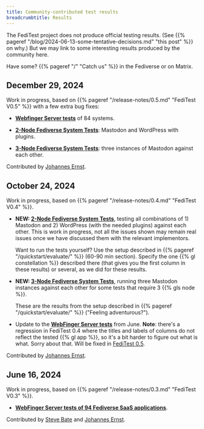 ```yaml
---
title: Community-contributed test results
breadcrumbtitle: Results
---
```


The FediTest project does not produce official testing results. (See
{{% pageref "/blog/2024-06-13-some-tentative-decisions.md" "this post" %}} on why.)
But we may link to some interesting results produced by the community here.

Have some? {{% pageref "/" "Catch us" %}} in the Fediverse or on Matrix.

## December 29, 2024

Work in progress, based on {{% pageref "/release-notes/0.5.md" "FediTest V0.5" %}} with
a few extra bug fixes:

* **[Webfinger Server tests](/contrib/results/2024-12-29T19.12.46/webfinger-server-all.testresult.html)**
  of 84 systems.

* **[2-Node Fediverse System Tests](/contrib/results/2024-12-29T19.12.46/system2-all.testresult.html)**:
  Mastodon and WordPress with plugins.

* **[3-Node Fediverse System Tests](/contrib/results/2024-12-29T19.12.46/mastodon-mastodon-mastodon.html)**:
  three instances of Mastodon against each other.

Contributed by [Johannes Ernst](https://j12t.org/).

## October 24, 2024

Work in progress, based on {{% pageref "/release-notes/0.4.md" "FediTest V0.4" %}}.

* **NEW: [2-Node Fediverse System Tests](/contrib/results/2024-10-24T22.02.04/system2-all.testresult.html)**,
  testing all combinations of 1) Mastodon and 2) WordPress (with the needed plugins) against
  each other. This is work in progress, not all the issues shown may remain real issues once
  we have discussed them with the relevant implementors.

  Want to run the tests yourself? Use the setup described in {{% pageref "/quickstart/evaluate/" %}}
  (60-90 min section). Specify the one {{% gl constellation %}} described there (that gives you
  the first column in these results) or several, as we did for these results.

* **NEW: [3-Node Fediverse System Tests](/contrib/results/2024-10-24T22.02.04/system3-mastodon-mastodon-mastodon.testresult.html)**,
  running three Mastodon instances against each other for some tests that require 3 {{% gls node %}}.

  These are the results from the setup described in {{% pageref "/quickstart/evaluate/" %}}
  ("Feeling adventurous?").

* Update to the **[WebFinger Server tests](/contrib/results/2024-10-24T22.02.04/webfinger-server-all.testresult.html)**
  from June.
  **Note**: there's a regression in FediTest 0.4 where the titles and labels of columns
  do not reflect the tested {{% gl app %}}, so it's a bit harder to figure out
  what is what. Sorry about that. Will be fixed in
  [FediTest 0.5](https://github.com/fediverse-devnet/feditest/milestone/7).

Contributed by [Johannes Ernst](https://j12t.org/).

## June 16, 2024

Work in progress, based on {{% pageref "/release-notes/0.3.md" "FediTest V0.3" %}}.

* **[WebFinger Server tests of 94 Fediverse SaaS applications](/contrib/results/2024-06-16/)**.

Contributed by [Steve Bate](https://www.stevebate.net/) and [Johannes Ernst](https://j12t.org/).

